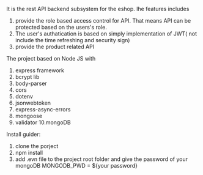 It is the rest API backend subsystem for the eshop. Ihe features includes 
1. provide the role based access control for API. That means API can be protected based on the users's role.
2. The user's authatication is based on simply implementation of JWT( not include the time refreshing and security sign)
3. provide the product related API

The project based on Node JS with
1. express framework
2. bcrypt lib
3. body-parser
4. cors
5. dotenv
6. jsonwebtoken
7. express-async-errors
8. mongoose
9. validator
10.mongoDB

Install guider:
1. clone the porject
2. npm install
3. add .evn file to the project root folder and give the password of your mongoDB
   MONGODB_PWD = ${your password}

